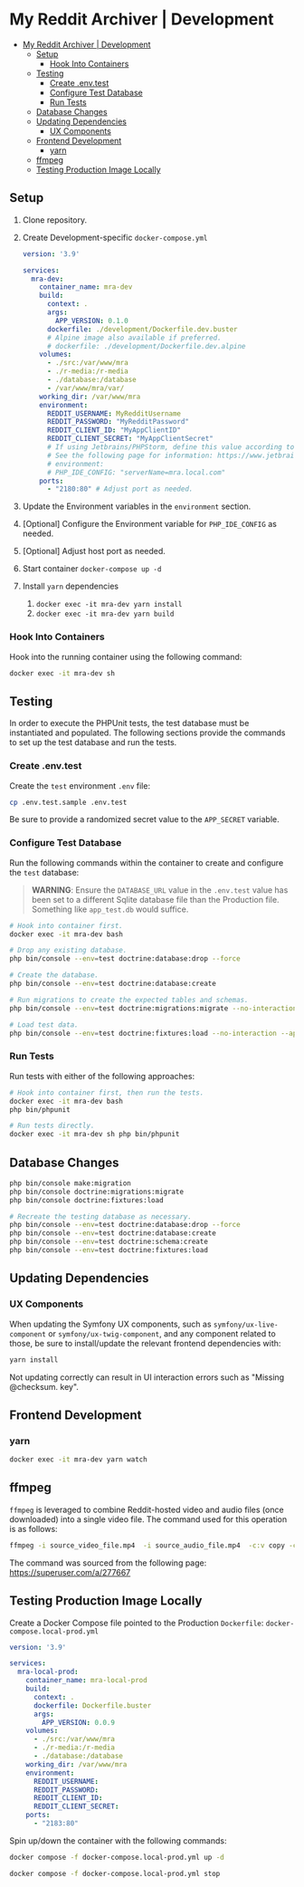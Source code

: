 # My Reddit Archiver | Development

- [My Reddit Archiver | Development](#my-reddit-archiver--development)
  - [Setup](#setup)
    - [Hook Into Containers](#hook-into-containers)
  - [Testing](#testing)
    - [Create .env.test](#create-envtest)
    - [Configure Test Database](#configure-test-database)
    - [Run Tests](#run-tests)
  - [Database Changes](#database-changes)
  - [Updating Dependencies](#updating-dependencies)
    - [UX Components](#ux-components)
  - [Frontend Development](#frontend-development)
    - [yarn](#yarn)
  - [ffmpeg](#ffmpeg)
  - [Testing Production Image Locally](#testing-production-image-locally)

## Setup

1. Clone repository.
2. Create Development-specific `docker-compose.yml`

    ```yaml
    version: '3.9'

    services:
      mra-dev:
        container_name: mra-dev
        build:
          context: .
          args:
            APP_VERSION: 0.1.0
          dockerfile: ./development/Dockerfile.dev.buster
          # Alpine image also available if preferred.
          # dockerfile: ./development/Dockerfile.dev.alpine
        volumes:
          - ./src:/var/www/mra
          - ./r-media:/r-media
          - ./database:/database
          - /var/www/mra/var/
        working_dir: /var/www/mra
        environment:
          REDDIT_USERNAME: MyRedditUsername
          REDDIT_PASSWORD: "MyRedditPassword"
          REDDIT_CLIENT_ID: "MyAppClientID"
          REDDIT_CLIENT_SECRET: "MyAppClientSecret"
          # If using Jetbrains/PHPStorm, define this value according to your IDE setup for debugging.
          # See the following page for information: https://www.jetbrains.com/help/phpstorm/debugging-a-php-cli-script.html
          # environment:
          # PHP_IDE_CONFIG: "serverName=mra.local.com"
        ports:
          - "2180:80" # Adjust port as needed.
    ```

3. Update the Environment variables in the `environment` section.
4. [Optional] Configure the Environment variable for `PHP_IDE_CONFIG` as needed.
5. [Optional] Adjust host port as needed.
6. Start container `docker-compose up -d`
7. Install `yarn` dependencies
   1. `docker exec -it mra-dev yarn install`
   2. `docker exec -it mra-dev yarn build`

### Hook Into Containers

Hook into the running container using the following command:

```bash
docker exec -it mra-dev sh
```

## Testing

In order to execute the PHPUnit tests, the test database must be instantiated and populated. The following sections provide the commands to set up the test database and run the tests.

### Create .env.test

Create the `test` environment `.env` file:

```bash
cp .env.test.sample .env.test
```

Be sure to provide a randomized secret value to the `APP_SECRET` variable.

### Configure Test Database

Run the following commands within the container to create and configure the `test` database:

> **WARNING**: Ensure the `DATABASE_URL` value in the `.env.test` value has been set to a different Sqlite database file than the Production file. Something like `app_test.db` would suffice.

```bash
# Hook into container first.
docker exec -it mra-dev bash

# Drop any existing database.
php bin/console --env=test doctrine:database:drop --force

# Create the database.
php bin/console --env=test doctrine:database:create

# Run migrations to create the expected tables and schemas.
php bin/console --env=test doctrine:migrations:migrate --no-interaction

# Load test data.
php bin/console --env=test doctrine:fixtures:load --no-interaction --append
```

### Run Tests

Run tests with either of the following approaches:

```bash
# Hook into container first, then run the tests.
docker exec -it mra-dev bash
php bin/phpunit

# Run tests directly.
docker exec -it mra-dev sh php bin/phpunit
```

## Database Changes

```bash
php bin/console make:migration
php bin/console doctrine:migrations:migrate
php bin/console doctrine:fixtures:load

# Recreate the testing database as necessary.
php bin/console --env=test doctrine:database:drop --force
php bin/console --env=test doctrine:database:create
php bin/console --env=test doctrine:schema:create
php bin/console --env=test doctrine:fixtures:load
```

## Updating Dependencies

### UX Components

When updating the Symfony UX components, such as `symfony/ux-live-component` or `symfony/ux-twig-component`, and any component related to those, be sure to install/update the relevant frontend dependencies with:

```bash
yarn install
```

Not updating correctly can result in UI interaction errors such as "Missing @checksum. key".

## Frontend Development

### yarn

```bash
docker exec -it mra-dev yarn watch
```

## ffmpeg

`ffmpeg` is leveraged to combine Reddit-hosted video and audio files (once downloaded) into a single video file. The command used for this operation is as follows:

```bash
ffmpeg -i source_video_file.mp4  -i source_audio_file.mp4  -c:v copy -c:a aac combined_output_file.mp4  -hide_banner -loglevel error
```

The command was sourced from the following page: <https://superuser.com/a/277667>

## Testing Production Image Locally

Create a Docker Compose file pointed to the Production `Dockerfile`: `docker-compose.local-prod.yml`

```yaml
version: '3.9'

services:
  mra-local-prod:
    container_name: mra-local-prod
    build:
      context: .
      dockerfile: Dockerfile.buster
      args:
        APP_VERSION: 0.0.9
    volumes:
      - ./src:/var/www/mra
      - ./r-media:/r-media
      - ./database:/database
    working_dir: /var/www/mra
    environment:
      REDDIT_USERNAME:
      REDDIT_PASSWORD:
      REDDIT_CLIENT_ID:
      REDDIT_CLIENT_SECRET:
    ports:
      - "2183:80"
```

Spin up/down the container with the following commands:

```bash
docker compose -f docker-compose.local-prod.yml up -d

docker compose -f docker-compose.local-prod.yml stop
```
